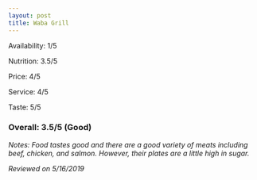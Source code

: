```yaml
---
layout: post
title: Waba Grill
---
```


Availability: 1/5

Nutrition: 3.5/5

Price: 4/5

Service: 4/5

Taste: 5/5

### Overall: 3.5/5 (Good)

*Notes: Food tastes good and there are a good variety of meats including beef, chicken, and salmon. However, their plates are a 
little high in sugar.*

*Reviewed on 5/16/2019*
